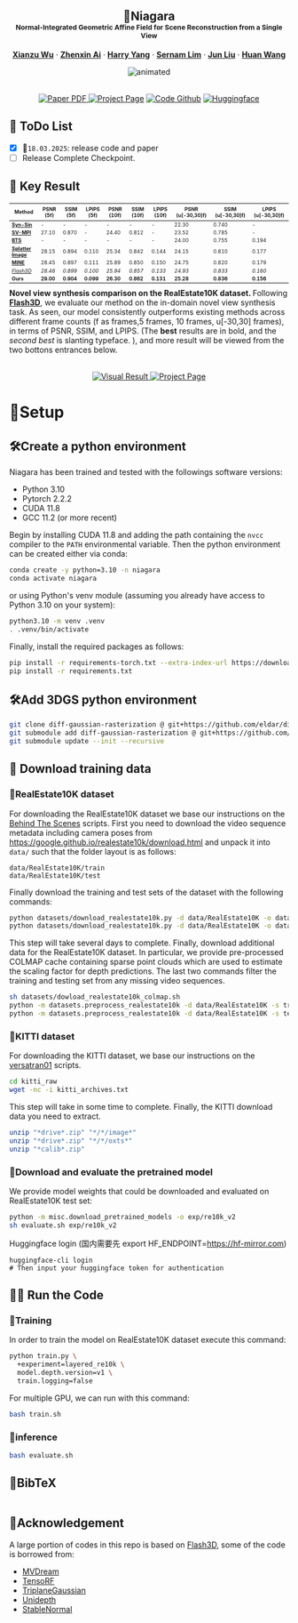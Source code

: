<!-- [![arXiv](https://img.shields.io/badge/arXiv-2406.04343-blue?logo=arxiv&color=%23B31B1B)](https://arxiv.org/)
[![ProjectPage](https://img.shields.io/badge/Project_Page-Niagara-blue?logoColor=blue)](https://ai-kunkun.github.io/Niagara_page/)
[![HuggingFace](https://img.shields.io/badge/%F0%9F%A4%97%20HuggingFace-Demo-yellow)](https://huggingface.co/Xianzu/Niagara)  -->
<p align="center">

  <h2 align="center">🐃Niagara<br><span style="font-size: 0.58em;">
   Normal-Integrated Geometric Affine Field for Scene Reconstruction from a Single View</h2>
  <p align="center">
    <a href="https://xianzuwu.github.io/"><strong>Xianzu Wu</strong></a>
    ·
    <a href="https://ai-kunkun.github.io/"><strong>Zhenxin Ai</strong></a>
    ·
    <a href="https://leehomyc.github.io/"><strong>Harry Yang</strong></a>
    ·
    <a href="https://scholar.google.com/citations?user=HX0BfLYAAAAJ&hl=en"><strong>Sernam Lim</strong></a>
    ·
    <a href="https://wp.lancs.ac.uk/vl/"><strong>Jun Liu</strong></a>
    ·
    <a href="https://huanwang.tech/"><strong>Huan Wang</strong></a>
    <br>
  </p>


<p align="center">
  <img src="assets/teaser_video.gif" alt="animated" />
</p>

<p align="center">
  </br>
    <a href="https://arxiv.org/">
      <img src='https://img.shields.io/badge/Paper-Arxiv-red?style=for-the-badge&logo=arXiv&logoColor=white&logoSize=20&labelColor=252%2C%20236%2C%203
      ' alt='Paper PDF'> </a>
    <a href='https://ai-kunkun.github.io/Niagara_page/'>
      <img src='https://img.shields.io/badge/Project-Page-orange?style=for-the-badge&logo=Google%20chrome&logoColor=white&labelColor=D35400' alt='Project Page'></a>
    <a href="https://github.com/xianzuwu/Niagara">
      <img src='https://img.shields.io/badge/Code-Github-blue?style=for-the-badge&logo=github&logoColor=white&labelColor=181717' alt='Code Github'></a> 
      <a href="https://huggingface.co/Xianzu/Niagara">
      <img src='https://img.shields.io/badge/Huggingface-Demo-yellow?style=for-the-badge&logo=Huggingface&logoColor=white&logoSize=20&labelColor=252%2C%20236%2C%203' alt='Huggingface'></a>
  </p>
  
</p>

## 🦉 ToDo List
- [x] 📢`18.03.2025`: release code and paper
- [ ] Release Complete Checkpoint.

## 🎉 Key Result

<table style="font-size: 9px; border-collapse: collapse;">
  <thead>
    <tr>
      <th style="padding: 4px;">Method</th>
      <th style="padding: 4px;">PSNR (5f)</th>
      <th style="padding: 4px;">SSIM (5f)</th>
      <th style="padding: 4px;">LPIPS (5f)</th>
      <th style="padding: 4px;">PSNR (10f)</th>
      <th style="padding: 4px;">SSIM (10f)</th>
      <th style="padding: 4px;">LPIPS (10f)</th>
      <th style="padding: 4px;">PSNR (u[-30,30]f)</th>
      <th style="padding: 4px;">SSIM (u[-30,30]f)</th>
      <th style="padding: 4px;">LPIPS (u[-30,30]f)</th>
    </tr>
  </thead>
  <tbody>
    <tr>
      <td><a href="https://github.com/facebookresearch/synsin"><strong>Syn-Sin</strong></a></td>
      <td>-</td>
      <td>-</td>
      <td>-</td>
      <td>-</td>
      <td>-</td>
      <td>-</td>
      <td>22.30</td>
      <td>0.740</td>
      <td>-</td>
    </tr>
    <tr>
      <td><a href="https://single-view-mpi.github.io/"><strong>SV-MPI</strong></a> </td>
      <td>27.10</td>
      <td>0.870</td>
      <td>-</td>
      <td>24.40</td>
      <td>0.812</td>
      <td>-</td>
      <td>23.52</td>
      <td>0.785</td>
      <td>-</td>
    </tr>
    <tr>
      <td><a href="https://github.com/Brummi/BehindTheScenes"><strong>BTS</strong></a> </td>
      <td>-</td>
      <td>-</td>
      <td>-</td>
      <td>-</td>
      <td>-</td>
      <td>-</td>
      <td>24.00</td>
      <td>0.755</td>
      <td>0.194</td>
    </tr>
    <tr>
      <td><a href="https://github.com/szymanowiczs/splatter-image"><strong>Splatter Image</strong></a></td>
      <td>28.15</td>
      <td>0.894</td>
      <td>0.110</td>
      <td>25.34</td>
      <td>0.842</td>
      <td>0.144</td>
      <td>24.15</td>
      <td>0.810</td>
      <td>0.177</td>
    </tr>
    <tr>
      <td><a href="https://github.com/vincentfung13/MINE"><strong>MINE</strong></a></td>
      <td>28.45</td>
      <td>0.897</td>
      <td>0.111</td>
      <td>25.89</td>
      <td>0.850</td>
      <td>0.150</td>
      <td>24.75</td>
      <td>0.820</td>
      <td>0.179</td>
    </tr>
    <tr>
      <td><a href="https://github.com/eldar/flash3d"><em>Flash3D</em></a></td>
      <td><em>28.46</em></td>
      <td><em>0.899</em></td>
      <td><em>0.100</em></td>
      <td><em>25.94</em></td>
      <td><em>0.857</em></td>
      <td><em>0.133</em></td>
      <td><em>24.93</em></td>
      <td><em>0.833</em></td>
      <td><em>0.160</em></td>
    </tr>
    <tr>
      <td><strong>Ours</strong></td>
      <td><strong>29.00</strong></td>
      <td><strong>0.904</strong></td>
      <td><strong>0.099</strong></td>
      <td><strong>26.30</strong></td>
      <td><strong>0.862</strong></td>
      <td><strong>0.131</strong></td>
      <td><strong>25.28</strong></td>
      <td><strong>0.836</strong></td>
      <td><strong>0.156</strong></td>
    </tr>
  </tbody>
</table>
<strong> Novel view synthesis comparison on the RealEstate10K dataset. </strong>Following <a href="https://github.com/eldar/flash3d"><strong>Flash3D</strong></a>, we evaluate our method on the in-domain novel view synthesis task. As seen, our model consistently outperforms existing methods across different frame counts (f as frames,5 frames, 10 frames, u[-30,30] frames), in terms of PSNR, SSIM, and LPIPS. (The <strong>best</strong> results are in bold, and the <em>second best</em> is slanting typeface. ), and more result will be viewed from the two bottons entrances below.<br>

<p align="center">
  </br>
    <a href="https://ai-kunkun.github.io/Niagara_page/">
      <img src='https://img.shields.io/badge/Visual-Results-green?style=for-the-badge&logoColor=white&logoSize=20&labelColor=252%2C%20236%2C%203' alt='Visual Result'> </a>
    <a href='https://arxiv.org/'>
      <img src='https://img.shields.io/badge/Numerical-Results-green?style=for-the-badge&logoColor=white&logoSize=40&labelColor=252%2C%20236%2C%203
      ' alt='Project Page'></a>

  </p>
  
</p>

# 🚀Setup

## 🛠️Create a python environment

Niagara has been trained and tested with the followings software versions:

- Python 3.10
- Pytorch 2.2.2
- CUDA 11.8
- GCC 11.2 (or more recent)

Begin by installing CUDA 11.8 and adding the path containing the `nvcc` compiler to the `PATH` environmental variable.
Then the python environment can be created either via conda:

```sh
conda create -y python=3.10 -n niagara
conda activate niagara
```

or using Python's venv module (assuming you already have access to Python 3.10 on your system):

```sh
python3.10 -m venv .venv
. .venv/bin/activate
```

Finally, install the required packages as follows:

```sh
pip install -r requirements-torch.txt --extra-index-url https://download.pytorch.org/whl/cu118
pip install -r requirements.txt
```
## 🛠️Add 3DGS python environment
```sh
git clone diff-gaussian-rasterization @ git+https://github.com/eldar/diff-gaussian-rasterization-w-pose@main
git submodule add diff-gaussian-rasterization @ git+https://github.com/eldar/diff-gaussian-rasterization-w-pose@main third_party/diff-gaussian-rasterization-w-pose
git submodule update --init --recursive
```

## 📝 Download training data

### 🧩RealEstate10K dataset

For downloading the RealEstate10K dataset we base our instructions on the [Behind The Scenes](https://github.com/Brummi/BehindTheScenes/tree/main?tab=readme-ov-file#-datasets) scripts.
First you need to download the video sequence metadata including camera poses from https://google.github.io/realestate10k/download.html and unpack it into `data/` such that the folder layout is as follows:

```
data/RealEstate10K/train
data/RealEstate10K/test
```

Finally download the training and test sets of the dataset with the following commands:

```sh
python datasets/download_realestate10k.py -d data/RealEstate10K -o data/RealEstate10K -m train
python datasets/download_realestate10k.py -d data/RealEstate10K -o data/RealEstate10K -m test
```

This step will take several days to complete. Finally, download additional data for the RealEstate10K dataset.
In particular, we provide pre-processed COLMAP cache containing sparse point clouds which are used to estimate the scaling factor for depth predictions.
The last two commands filter the training and testing set from any missing video sequences.

```sh
sh datasets/dowload_realestate10k_colmap.sh
python -m datasets.preprocess_realestate10k -d data/RealEstate10K -s train
python -m datasets.preprocess_realestate10k -d data/RealEstate10K -s test
```

### 🧩KITTI dataset
For downloading the KITTI dataset, we base our instructions on the [versatran01](https://gist.github.com/versatran01/19bbb78c42e0cafb1807625bbb99bd85) scripts.
```sh
cd kitti_raw
wget -nc -i kitti_archives.txt
```
This step will take in some time to complete. Finally, the KITTI download data you need to extract.
```sh
unzip "*drive*.zip" "*/*/image*"
unzip "*drive*.zip" "*/*/oxts*"
unzip "*calib*.zip"
```

### 🧩Download and evaluate the pretrained model

We provide model weights that could be downloaded and evaluated on RealEstate10K test set:

```sh
python -m misc.download_pretrained_models -o exp/re10k_v2
sh evaluate.sh exp/re10k_v2
```
Huggingface login (国内需要先 export HF_ENDPOINT=https://hf-mirror.com)
```
huggingface-cli login 
# Then input your huggingface token for authentication
```
## 🏃‍♂️ Run the Code
### 🧩Training

In order to train the model on RealEstate10K dataset execute this command:
```sh
python train.py \
  +experiment=layered_re10k \
  model.depth.version=v1 \
  train.logging=false 
```

For multiple GPU, we can run with this command:
```sh
bash train.sh
```
### 🧩inference
```sh
bash evaluate.sh
```
## 📑BibTeX
```

```

## 📖Acknowledgement

A large portion of codes in this repo is based on [Flash3D](https://github.com/eldar/flash3d), some of the code is borrowed from:

+ [MVDream](https://github.com/bytedance/MVDream)
+ [TensoRF](https://github.com/apchenstu/TensoRF)
+ [TriplaneGaussian](https://github.com/VAST-AI-Research/TriplaneGaussian)
+ [Unidepth](https://github.com/lpiccinelli-eth/UniDepth)
+ [StableNormal](https://github.com/Stable-X/StableNormal)

